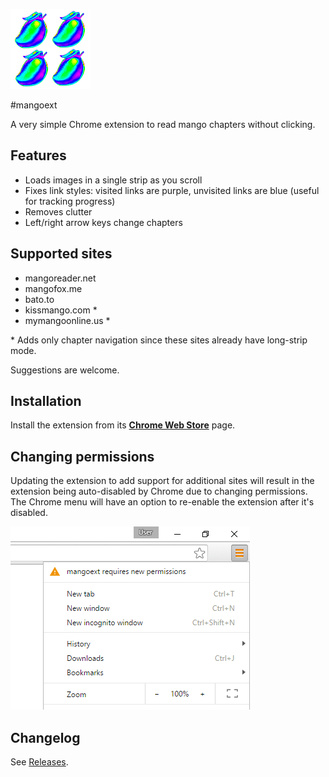 ![icon](https://raw.githubusercontent.com/slikts/mangoext/master/src/icon128.png)

#mangoext

A very simple Chrome extension to read mango chapters without clicking.

## Features

 * Loads images in a single strip as you scroll
 * Fixes link styles: visited links are purple, unvisited links are blue
   (useful for tracking progress)
 * Removes clutter
 * Left/right arrow keys change chapters

## Supported sites

 * mangoreader.net
 * mangofox.me
 * bato.to
 * kissmango.com *
 * mymangoonline.us *

\* Adds only chapter navigation since these sites already have long-strip mode.

Suggestions are welcome.

## Installation

Install the extension from its **[Chrome Web Store](https://goo.gl/7kXexb)** page.

## Changing permissions

Updating the extension to add support for additional sites will result in
the extension being auto-disabled by Chrome due to changing permissions.
The Chrome menu will have an option to re-enable the extension after it's disabled.

![screenshot](https://raw.githubusercontent.com/slikts/mangoext/assets/permission_ss.png)

## Changelog

See [Releases](https://github.com/slikts/mangoext/releases).
